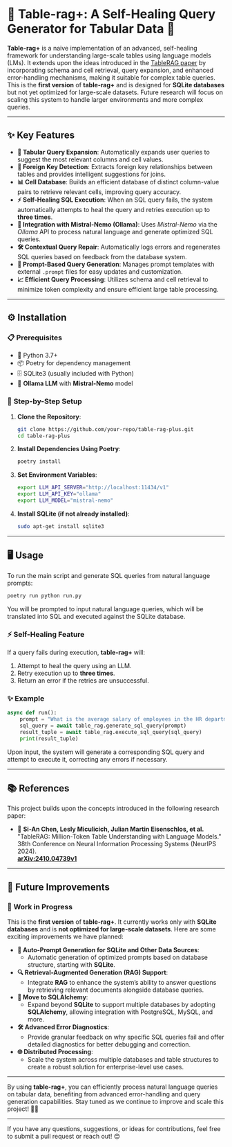 

# 🌟 **Table-rag+: A Self-Healing Query Generator for Tabular Data** 🌟

**Table-rag+** is a naive implementation of an advanced, self-healing framework for understanding large-scale tables using language models (LMs). It extends upon the ideas introduced in the [TableRAG paper](https://arxiv.org/abs/2410.04739v1) by incorporating schema and cell retrieval, query expansion, and enhanced error-handling mechanisms, making it suitable for complex table queries. This is the **first version** of **table-rag+** and is designed for **SQLite databases** but not yet optimized for large-scale datasets. Future research will focus on scaling this system to handle larger environments and more complex queries.

---

## ✨ **Key Features**

- **🔄 Tabular Query Expansion**: Automatically expands user queries to suggest the most relevant columns and cell values.
- **🔑 Foreign Key Detection**: Extracts foreign key relationships between tables and provides intelligent suggestions for joins.
- **📊 Cell Database**: Builds an efficient database of distinct column-value pairs to retrieve relevant cells, improving query accuracy.
- **⚡ Self-Healing SQL Execution**: When an SQL query fails, the system automatically attempts to heal the query and retries execution up to **three times**.
- **🤖 Integration with Mistral-Nemo (Ollama)**: Uses *Mistral-Nemo* via the *Ollama* API to process natural language and generate optimized SQL queries.
- **🛠️ Contextual Query Repair**: Automatically logs errors and regenerates SQL queries based on feedback from the database system.
- **📜 Prompt-Based Query Generation**: Manages prompt templates with external `.prompt` files for easy updates and customization.
- **📈 Efficient Query Processing**: Utilizes schema and cell retrieval to minimize token complexity and ensure efficient large table processing.

---

## ⚙️ **Installation**

### 📋 **Prerequisites**
- 🐍 Python 3.7+
- 📦 Poetry for dependency management
- 🗄️ SQLite3 (usually included with Python)
- 🧠 **Ollama LLM** with **Mistral-Nemo** model

### 🚀 **Step-by-Step Setup**

1. **Clone the Repository**:
   ```bash
   git clone https://github.com/your-repo/table-rag-plus.git
   cd table-rag-plus
   ```

2. **Install Dependencies Using Poetry**:
   ```bash
   poetry install
   ```

3. **Set Environment Variables**:
   ```bash
   export LLM_API_SERVER="http://localhost:11434/v1"
   export LLM_API_KEY="ollama"
   export LLM_MODEL="mistral-nemo"
   ```

4. **Install SQLite (if not already installed)**:
   ```bash
   sudo apt-get install sqlite3
   ```

---

## 🖥️ **Usage**

To run the main script and generate SQL queries from natural language prompts:

```bash
poetry run python run.py
```

You will be prompted to input natural language queries, which will be translated into SQL and executed against the SQLite database.

### ⚡ **Self-Healing Feature**

If a query fails during execution, **table-rag+** will:
1. Attempt to heal the query using an LLM.
2. Retry execution up to **three times**.
3. Return an error if the retries are unsuccessful.

### ✨ **Example**

```python
async def run():
    prompt = "What is the average salary of employees in the HR department?"
    sql_query = await table_rag.generate_sql_query(prompt)
    result_tuple = await table_rag.execute_sql_query(sql_query)
    print(result_tuple)
```

Upon input, the system will generate a corresponding SQL query and attempt to execute it, correcting any errors if necessary.

---

## 📚 **References**

This project builds upon the concepts introduced in the following research paper:

- 📄 **Si-An Chen, Lesly Miculicich, Julian Martin Eisenschlos, et al.**  
  "TableRAG: Million-Token Table Understanding with Language Models."  
  38th Conference on Neural Information Processing Systems (NeurIPS 2024).  
  [**arXiv:2410.04739v1**](https://arxiv.org/abs/2410.04739v1)

---

## 🚀 **Future Improvements**

### 🔨 **Work in Progress**
This is the **first version** of **table-rag+**. It currently works only with **SQLite databases** and is **not optimized for large-scale datasets**. Here are some exciting improvements we have planned:

- **🤖 Auto-Prompt Generation for SQLite and Other Data Sources**: 
  - Automatic generation of optimized prompts based on database structure, starting with **SQLite**.
- **🔍 Retrieval-Augmented Generation (RAG) Support**:
  - Integrate **RAG** to enhance the system’s ability to answer questions by retrieving relevant documents alongside database queries.
- **🔄 Move to SQLAlchemy**:
  - Expand beyond **SQLite** to support multiple databases by adopting **SQLAlchemy**, allowing integration with PostgreSQL, MySQL, and more.
- **🛠️ Advanced Error Diagnostics**:
  - Provide granular feedback on why specific SQL queries fail and offer detailed diagnostics for better debugging and correction.
- **🌐 Distributed Processing**:
  - Scale the system across multiple databases and table structures to create a robust solution for enterprise-level use cases.

---

By using **table-rag+**, you can efficiently process natural language queries on tabular data, benefiting from advanced error-handling and query generation capabilities. Stay tuned as we continue to improve and scale this project! 🚀✨

---

If you have any questions, suggestions, or ideas for contributions, feel free to submit a pull request or reach out! 😊